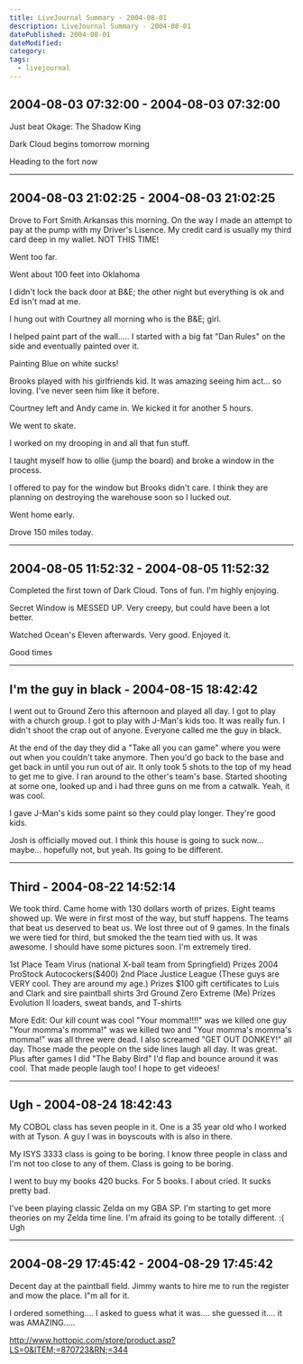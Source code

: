 ```yaml
---
title: LiveJournal Summary - 2004-08-01
description: LiveJournal Summary - 2004-08-01
datePublished: 2004-08-01
dateModified:
category:
tags:
  - livejournal
---
```


## 2004-08-03 07:32:00 - 2004-08-03 07:32:00

Just beat Okage: The Shadow King

Dark Cloud begins tomorrow morning

Heading to the fort now

---

## 2004-08-03 21:02:25 - 2004-08-03 21:02:25

Drove to Fort Smith Arkansas this morning. On the way I made an attempt to pay at the pump with my Driver's Lisence. My credit card is usually my third card deep in my wallet. NOT THIS TIME!

Went too far.

Went about 100 feet into Oklahoma

I didn't lock the back door at B&E; the other night but everything is ok and Ed isn't mad at me.

I hung out with Courtney all morning who is the B&E; girl.

I helped paint part of the wall..... I started with a big fat "Dan Rules" on the side and eventually painted over it.

Painting Blue on white sucks!

Brooks played with his girlfriends kid. It was amazing seeing him act... so loving. I've never seen him like it before.

Courtney left and Andy came in. We kicked it for another 5 hours.

We went to skate.

I worked on my drooping in and all that fun stuff.

I taught myself how to ollie (jump the board) and broke a window in the process.

I offered to pay for the window but Brooks didn't care. I think they are planning on destroying the warehouse soon so I lucked out.

Went home early.

Drove 150 miles today.

---

## 2004-08-05 11:52:32 - 2004-08-05 11:52:32

Completed the first town of Dark Cloud. Tons of fun. I'm highly enjoying.

Secret Window is MESSED UP. Very creepy, but could have been a lot better.

Watched Ocean's Eleven afterwards. Very good. Enjoyed it.

Good times

---

## I'm the guy in black - 2004-08-15 18:42:42

I went out to Ground Zero this afternoon and played all day. I got to play with a church group. I got to play with J-Man's kids too. It was really fun. I didn't shoot the crap out of anyone. Everyone called me the guy in black.

At the end of the day they did a "Take all you can game" where you were out when you couldn't take anymore. Then you'd go back to the base and get back in until you run out of air. It only took 5 shots to the top of my head to get me to give. I ran around to the other's team's base. Started shooting at some one, looked up and i had three guns on me from a catwalk. Yeah, it was cool.

I gave J-Man's kids some paint so they could play longer. They're good kids.

Josh is officially moved out. I think this house is going to suck now... maybe... hopefully not, but yeah. Its going to be different.

---

## Third - 2004-08-22 14:52:14

We took third. Came home with 130 dollars worth of prizes. Eight teams showed up. We were in first most of the way, but stuff happens. The teams that beat us deserved to beat us. We lost three out of 9 games. In the finals we were tied for third, but smoked the the team tied with us. It was awesome. I should have some pictures soon. I'm extremely tired.

1st Place Team Virus (national X-ball team from Springfield)
Prizes 2004 ProStock Autocockers($400)
2nd Place Justice League (These guys are VERY cool. They are around my age.)
Prizes $100 gift certificates to Luis and Clark and sire paintball shirts
3rd Ground Zero Extreme (Me)
Prizes Evolution II loaders, sweat bands, and T-shirts

More Edit:
Our kill count was cool "Your momma!!!!" was we killed one guy "Your momma's momma!" was we killed two and "Your momma's momma's momma!" was all three were dead.
I also screamed "GET OUT DONKEY!" all day. Those made the people on the side lines laugh all day. It was great.
Plus after games I did "The Baby Bird" I'd flap and bounce around it was cool. That made people laugh too! I hope to get videoes!

---

## Ugh - 2004-08-24 18:42:43

My COBOL class has seven people in it. One is a 35 year old who I worked with at Tyson. A guy I was in boyscouts with is also in there.

My ISYS 3333 class is going to be boring. I know three people in class and I'm not too close to any of them. Class is going to be boring.

I went to buy my books 420 bucks. For 5 books. I about cried. It sucks pretty bad.

I've been playing classic Zelda on my GBA SP. I'm starting to get more theories on my Zelda time line. I'm afraid its going to be totally different. :( Ugh

---

## 2004-08-29 17:45:42 - 2004-08-29 17:45:42

Decent day at the paintball field. Jimmy wants to hire me to run the register and mow the place. I"m all for it.

I ordered something.... I asked to guess what it was.... she guessed it.... it was AMAZING.....

http://www.hottopic.com/store/product.asp?LS=0&ITEM;=870723&RN;=344
